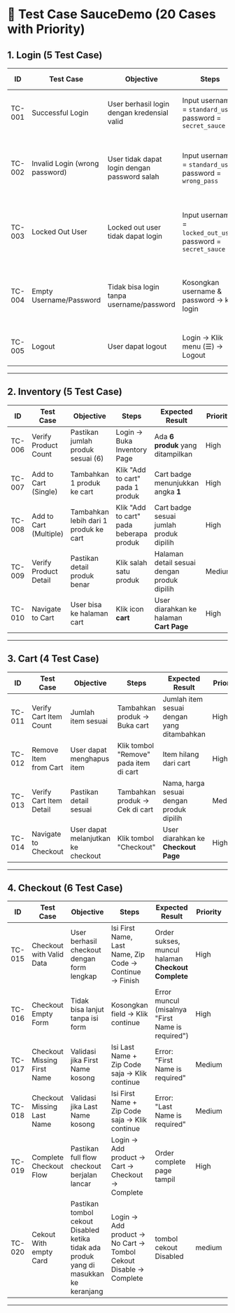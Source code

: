 # 🧪 Test Case SauceDemo (20 Cases with Priority)

## 1. Login (5 Test Case)

| ID     | Test Case               | Objective                            | Steps                                                                 | Expected Result                                                   | Priority | Status |
|--------|--------------------------|--------------------------------------|----------------------------------------------------------------------|------------------------------------------------------------------|----------|------|
| TC-001 | Successful Login         | User berhasil login dengan kredensial valid | Input username = `standard_user`, password = `secret_sauce`           | User diarahkan ke **Inventory Page**                             | High     | Pass |
| TC-002 | Invalid Login (wrong password) | User tidak dapat login dengan password salah | Input username = `standard_user`, password = `wrong_pass`             | Error message: *"Username and password do not match"*            | High     |  Pass |
| TC-003 | Locked Out User          | Locked out user tidak dapat login     | Input username = `locked_out_user`, password = `secret_sauce`         | Error message: *"Sorry, this user has been locked out."*         | High     | Pass |
| TC-004 | Empty Username/Password  | Tidak bisa login tanpa username/password | Kosongkan username & password → klik login                           | Error: *"Username is required"* / *"Password is required"*       | Medium   | Pass |
| TC-005 | Logout                   | User dapat logout                    | Login → Klik menu (☰) → Logout                                       | User kembali ke **Login Page**                                   | Medium   | Pass |

---

## 2. Inventory (5 Test Case)

| ID     | Test Case                | Objective                                   | Steps                                                                 | Expected Result                                   | Priority | Status |
|--------|---------------------------|---------------------------------------------|----------------------------------------------------------------------|--------------------------------------------------|----------|-------|
| TC-006 | Verify Product Count      | Pastikan jumlah produk sesuai (6)            | Login → Buka Inventory Page                                           | Ada **6 produk** yang ditampilkan                 | High     | Pass  |
| TC-007 | Add to Cart (Single)      | Tambahkan 1 produk ke cart                   | Klik "Add to cart" pada 1 produk                                      | Cart badge menunjukkan angka **1**                | High     | Pass  |
| TC-008 | Add to Cart (Multiple)    | Tambahkan lebih dari 1 produk ke cart        | Klik "Add to cart" pada beberapa produk                               | Cart badge sesuai jumlah produk dipilih           | High     |  Pass |
| TC-009 | Verify Product Detail     | Pastikan detail produk benar                 | Klik salah satu produk                                                 | Halaman detail sesuai dengan produk dipilih       | Medium   |  Pass |
| TC-010 | Navigate to Cart          | User bisa ke halaman cart                    | Klik icon **cart**                                                    | User diarahkan ke halaman **Cart Page**           | High     |  Pass |

---

## 3. Cart (4 Test Case)

| ID     | Test Case                | Objective                                   | Steps                                                                 | Expected Result                                   | Priority | Status |
|--------|---------------------------|---------------------------------------------|----------------------------------------------------------------------|--------------------------------------------------|----------|--------|
| TC-011 | Verify Cart Item Count    | Jumlah item sesuai                          | Tambahkan produk → Buka cart                                          | Jumlah item sesuai dengan yang ditambahkan        | High     | Pass   |
| TC-012 | Remove Item from Cart     | User dapat menghapus item                   | Klik tombol "Remove" pada item di cart                                | Item hilang dari cart                             | High     | Pass   |
| TC-013 | Verify Cart Item Detail   | Pastikan detail sesuai                       | Tambahkan produk → Cek di cart                                        | Nama, harga sesuai dengan produk dipilih          | Medium   | Pass   |
| TC-014 | Navigate to Checkout      | User dapat melanjutkan ke checkout           | Klik tombol "Checkout"                                                | User diarahkan ke **Checkout Page**               | High     | Pass   |

---

## 4. Checkout (6 Test Case)

| ID     | Test Case                   | Objective                                                                             | Steps                                                            | Expected Result                                    | Priority | Status |
|--------|-----------------------------|---------------------------------------------------------------------------------------|------------------------------------------------------------------|----------------------------------------------------|----------|--------|
| TC-015 | Checkout with Valid Data    | User berhasil checkout dengan form lengkap                                            | Isi First Name, Last Name, Zip Code → Continue → Finish          | Order sukses, muncul halaman **Checkout Complete** | High     | Pass   |
| TC-016 | Checkout Empty Form         | Tidak bisa lanjut tanpa isi form                                                      | Kosongkan field → Klik continue                                  | Error muncul (misalnya "First Name is required")   | High     | Pass   |
| TC-017 | Checkout Missing First Name | Validasi jika First Name kosong                                                       | Isi Last Name + Zip Code saja → Klik continue                    | Error: "First Name is required"                    | Medium   | Pass   |
| TC-018 | Checkout Missing Last Name  | Validasi jika Last Name kosong                                                        | Isi First Name + Zip Code saja → Klik continue                   | Error: "Last Name is required"                     | Medium   | Pass   |
| TC-019 | Complete Checkout Flow      | Pastikan full flow checkout berjalan lancar                                           | Login → Add product → Cart → Checkout → Complete                 | Order complete page tampil                         | High     | Pass   |
| TC-020 | Cekout With empty Card      | Pastikan tombol cekout Disabled ketika tidak ada produk yang di masukkan ke keranjang | Login → Add product → No Cart → Tombol Cekout Disable → Complete | tombol cekout Disabled                             | medium   | failed |
---


